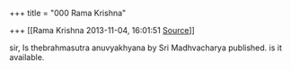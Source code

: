 +++
title = "000 Rama Krishna"

+++
[[Rama Krishna	2013-11-04, 16:01:51 [Source](https://groups.google.com/g/samskrita/c/QTKnRigFtss)]]



sir, Is thebrahmasutra anuvyakhyana by Sri Madhvacharya published. is it available.

